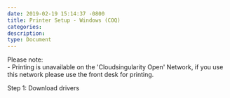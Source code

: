 ```yaml
---
date: 2019-02-19 15:14:37 -0800
title: Printer Setup - Windows (COQ)
categories:
description:
type: Document
---
```


Please note:<br>- Printing is unavailable on the 'Cloudsingularity Open' Network, if you use this network please use the front desk for printing.

Step 1: Download drivers